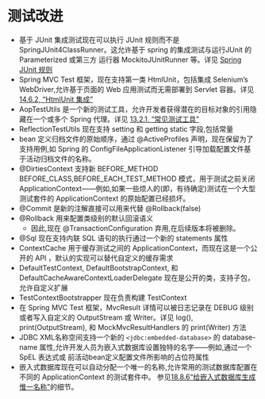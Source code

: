 测试改进
====

* 基于 JUnit 集成测试现在可以执行 JUnit 规则而不是SpringJUnit4ClassRunner。这允许基于 spring 的集成测试与运行JUnit 的 Parameterized 或第三方 运行器 MockitoJUnitRunner 等。详见 [Spring JUnit 规则](http://docs.spring.io/spring/docs/current/spring-framework-reference/htmlsingle/#testcontext-junit4-rules)
* Spring MVC Test 框架，现在支持第一类 HtmlUnit，包括集成  Selenium’s WebDriver,允许基于页面的 Web 应用测试而无需部署到 Servlet 容器。详见  [14.6.2, “HtmlUnit 集成”](http://docs.spring.io/spring/docs/current/spring-framework-reference/htmlsingle/#spring-mvc-test-server-htmlunit)
* AopTestUtils  是一个新的测试工具，允许开发者获得潜在的目标对象的引用隐藏在一个或多个 Spring 代理。详见 [13.2.1, “常见测试工具”](http://docs.spring.io/spring/docs/current/spring-framework-reference/htmlsingle/#unit-testing-utilities)
* ReflectionTestUtils 现在支持 setting 和 getting static 字段,包括常量
* bean 定义归档文件的原始顺序，通过 @ActiveProfiles 声明，现在保留为了支持用例,如 Spring 的 ConfigFileApplicationListener 引导加载配置文件基于活动归档文件的名称。
* @DirtiesContext 支持新 BEFORE_METHOD BEFORE_CLASS,BEFORE_EACH_TEST_METHOD 模式，用于测试之前关闭ApplicationContext——例如,如果一些烦人的(即，有待确定)测试在一个大型测试套件的 ApplicationContext 的原始配置已经损坏。
* @Commit 是新的注解直接可以用来代替 @Rollback(false)
* @Rollback 用来配置类级别的默认回滚语义
	* 因此,现在 @TransactionConfiguration 弃用,在后续版本将被删除。
* @Sql 现在支持内联 SQL 语句的执行通过一个新的 statements 属性
* ContextCache 用于缓存测试之间的 ApplicationContext，而现在这是一个公开的 API ，默认的实现可以替代自定义的缓存需求
* DefaultTestContext, DefaultBootstrapContext, 和 DefaultCacheAwareContextLoaderDelegate 现在是公开的类，支持子包，允许自定义扩展
* TestContextBootstrapper 现在负责构建 TestContext
* 在 Spring MVC Test 框架，MvcResult  详情可以被日志记录在 DEBUG 级别或者写入自定义的 OutputStream 或 Writer。详见 log(), print(OutputStream), 和 MockMvcResultHandlers 的 print(Writer) 方法
* JDBC XML名称空间支持一个新的 `<jdbc:embedded-database>` 的 database-name 属性,允许开发人员为嵌入式数据库设置独特的名字——例如,通过一个 SpEL 表达式或 前活动bean定义配置文件所影响的占位符属性
* 嵌入式数据库现在可以自动分配一个唯一的名称,允许常用的测试数据库配置在不同的 ApplicationContext 的测试套件中。
参见[18.8.6“给嵌入式数据库生成惟一名称”](http://docs.spring.io/spring/docs/current/spring-framework-reference/htmlsingle/#jdbc-embedded-database-unique-names)的细节。